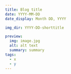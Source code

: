 ```yaml
---
title: Blog title
date: YYYY-MM-DD
date_display: Month DD, YYYY

img_dir: YYYY-DD-shorttitle

preview:
  img: image.jpg
  alt: alt text
  summary: summary
tags:
  - x
  - y
---
```

